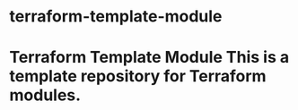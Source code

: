 # terraform-template-module
# Terraform Template Module This is a template repository for Terraform modules.
